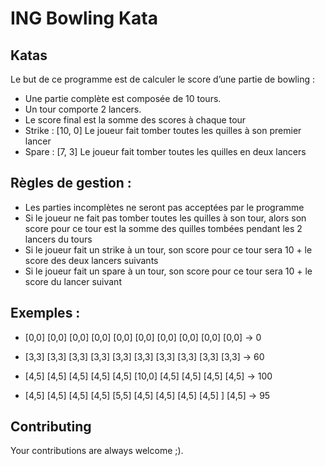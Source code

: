 
ING Bowling Kata
================

## Katas

Le but de ce programme est de calculer le score d’une partie de bowling :
 
- Une partie complète est composée de 10 tours.
- Un tour comporte 2 lancers.
- Le score final est la somme des scores à chaque tour
- Strike : [10, 0] Le joueur fait tomber toutes les quilles à son premier lancer
- Spare : [7, 3] Le joueur fait tomber toutes les quilles en deux lancers


## Règles de gestion :

- Les parties incomplètes ne seront pas acceptées par le programme
- Si le joueur ne fait pas tomber toutes les quilles à son tour, alors son score pour ce tour est la somme des quilles tombées pendant les 2 lancers du tours
- Si le joueur fait un strike à un tour, son score pour ce tour sera 10 + le score des deux lancers suivants
- Si le joueur fait un spare à un tour, son score pour ce tour sera 10 + le score du lancer suivant 

## Exemples :
 
- [0,0] [0,0] [0,0] [0,0] [0,0] [0,0] [0,0] [0,0] [0,0] [0,0] -> 0
 
- [3,3] [3,3] [3,3] [3,3] [3,3] [3,3] [3,3] [3,3] [3,3] [3,3] -> 60
 
- [4,5] [4,5] [4,5] [4,5] [4,5] [10,0] [4,5] [4,5] [4,5] [4,5] -> 100
 
- [4,5] [4,5] [4,5] [4,5] [5,5] [4,5] [4,5] [4,5] [4,5] ] [4,5] -> 95


## Contributing

Your contributions are always welcome ;).